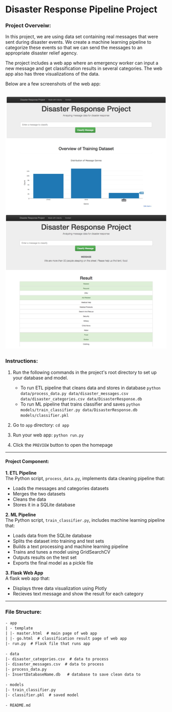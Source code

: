 # Disaster Response Pipeline Project

### Project Overveiw:
In this project, we are using data set containing real messages that were sent during disaster events. We create a machine learning pipeline to categorize these events so that we can send the messages to an appropriate disaster relief agency.

The project includes a web app where an emergency worker can input a new message and get classification results in several categories. The web app also has three visualizations of the data.

Below are a few screenshots of the web app:

![screenshot1](./webapp1.jpg)
![screenshot2](./webapp2.jpg)
---

### Instructions:
1. Run the following commands in the project's root directory to set up your database and model.

    - To run ETL pipeline that cleans data and stores in database
        `python data/process_data.py data/disaster_messages.csv data/disaster_categories.csv data/DisasterResponse.db`
    - To run ML pipeline that trains classifier and saves
        `python models/train_classifier.py data/DisasterResponse.db models/classifier.pkl`

2. Go to `app` directory: `cd app`

3. Run your web app: `python run.py`

4. Click the `PREVIEW` button to open the homepage
----

#### Project Component:
**1. ETL Pipeline**<br>
The Python script, `process_data.py`, implements data cleaning pipeline that:

- Loads the messages and categories datasets
- Merges the two datasets
- Cleans the data
- Stores it in a SQLite database

**2. ML Pipeline**<br>
The Python script, `train_classifier.py`, includes machine learning pipeline that:

- Loads data from the SQLite database
- Splits the dataset into training and test sets
- Builds a text processing and machine learning pipeline
- Trains and tunes a model using GridSearchCV
- Outputs results on the test set
- Exports the final model as a pickle file

**3. Flask Web App**<br>
A flask web app that:

- Displays three data visualization using Plotly
- Recieves text message and show the result for each category
----
### File Structure:
```
- app
| - template
| |- master.html  # main page of web app
| |- go.html  # classification result page of web app
|- run.py  # Flask file that runs app

- data
|- disaster_categories.csv  # data to process 
|- disaster_messages.csv  # data to process
|- process_data.py
|- InsertDatabaseName.db   # database to save clean data to

- models
|- train_classifier.py
|- classifier.pkl  # saved model 

- README.md
```
